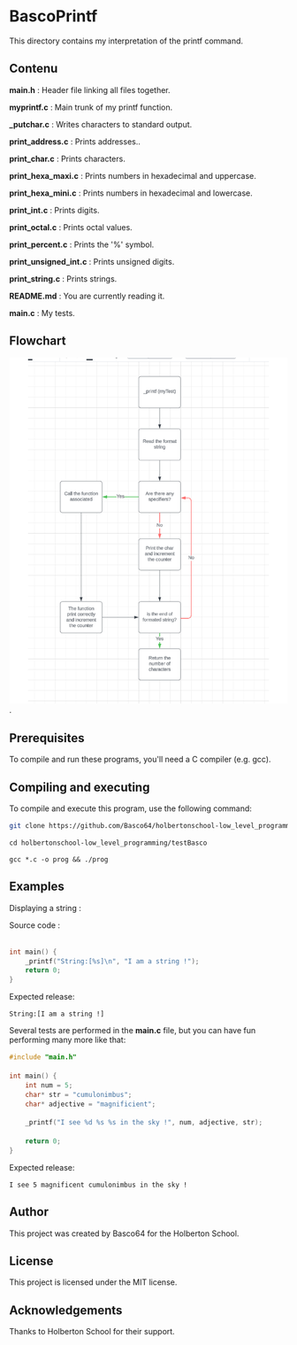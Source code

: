 # BascoPrintf

This directory contains my interpretation of the printf command.

## Contenu

**main.h** : Header file linking all files together.

**myprintf.c** : Main trunk of my printf function.

**_putchar.c** : Writes characters to standard output.

**print_address.c** : Prints addresses..

**print_char.c** : Prints characters.

**print_hexa_maxi.c** : Prints numbers in hexadecimal and uppercase.

**print_hexa_mini.c** : Prints numbers in hexadecimal and lowercase.

**print_int.c** : Prints digits.

**print_octal.c** : Prints octal values.

**print_percent.c** : Prints the '%' symbol.

**print_unsigned_int.c** : Prints unsigned digits.

**print_string.c** : Prints strings.

**README.md** : You are currently reading it.

**main.c** : My tests.

## Flowchart

![Flowchart de mon printf](./flowchart.png "Flowchart").

## Prerequisites

To compile and run these programs, you'll need a C compiler (e.g. gcc).

## Compiling and executing

To compile and execute this program, use the following command:
```bash
git clone https://github.com/Basco64/holbertonschool-low_level_programming.git
```
```
cd holbertonschool-low_level_programming/testBasco
```
```
gcc *.c -o prog && ./prog
```

## Examples

Displaying a string : 

Source code :
```c

int main() {
    _printf("String:[%s]\n", "I am a string !");
    return 0;
}
```

Expected release:

```
String:[I am a string !]
```

Several tests are performed in the **main.c** file, but you can have fun performing many more like that:

```c
#include "main.h"

int main() {
    int num = 5;
    char* str = "cumulonimbus";
    char* adjective = "magnificient";

    _printf("I see %d %s %s in the sky !", num, adjective, str);

    return 0;
}
```

Expected release:

```
I see 5 magnificent cumulonimbus in the sky !
```


## Author

This project was created by Basco64 for the Holberton School.


## License

This project is licensed under the MIT license.

## Acknowledgements
Thanks to Holberton School for their support.
